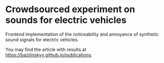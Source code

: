 Crowdsourced experiment on sounds for electric vehicles
=======
Frontend implementation of the noticeability and annoyance of synthetic sound signals for electric vehicles.

You may find the article with results at https://bazilinskyy.github.io/publications.
